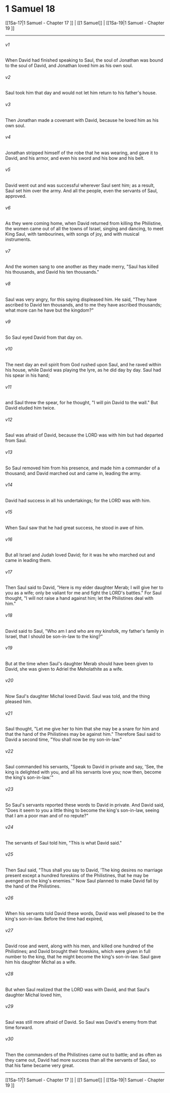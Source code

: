 # 1 Samuel 18

[[1Sa-17|1 Samuel - Chapter 17 ]] | [[1 Samuel]] | [[1Sa-19|1 Samuel - Chapter 19 ]]
***

###### v1
When David had finished speaking to Saul, the soul of Jonathan was bound to the soul of David, and Jonathan loved him as his own soul.
###### v2
Saul took him that day and would not let him return to his father's house.
###### v3
Then Jonathan made a covenant with David, because he loved him as his own soul.
###### v4
Jonathan stripped himself of the robe that he was wearing, and gave it to David, and his armor, and even his sword and his bow and his belt.
###### v5
David went out and was successful wherever Saul sent him; as a result, Saul set him over the army. And all the people, even the servants of Saul, approved.
###### v6
As they were coming home, when David returned from killing the Philistine, the women came out of all the towns of Israel, singing and dancing, to meet King Saul, with tambourines, with songs of joy, and with musical instruments.
###### v7
And the women sang to one another as they made merry, "Saul has killed his thousands, and David his ten thousands."
###### v8
Saul was very angry, for this saying displeased him. He said, "They have ascribed to David ten thousands, and to me they have ascribed thousands; what more can he have but the kingdom?"
###### v9
So Saul eyed David from that day on.
###### v10
The next day an evil spirit from God rushed upon Saul, and he raved within his house, while David was playing the lyre, as he did day by day. Saul had his spear in his hand;
###### v11
and Saul threw the spear, for he thought, "I will pin David to the wall." But David eluded him twice.
###### v12
Saul was afraid of David, because the LORD was with him but had departed from Saul.
###### v13
So Saul removed him from his presence, and made him a commander of a thousand; and David marched out and came in, leading the army.
###### v14
David had success in all his undertakings; for the LORD was with him.
###### v15
When Saul saw that he had great success, he stood in awe of him.
###### v16
But all Israel and Judah loved David; for it was he who marched out and came in leading them.
###### v17
Then Saul said to David, "Here is my elder daughter Merab; I will give her to you as a wife; only be valiant for me and fight the LORD's battles." For Saul thought, "I will not raise a hand against him; let the Philistines deal with him."
###### v18
David said to Saul, "Who am I and who are my kinsfolk, my father's family in Israel, that I should be son-in-law to the king?"
###### v19
But at the time when Saul's daughter Merab should have been given to David, she was given to Adriel the Meholathite as a wife.
###### v20
Now Saul's daughter Michal loved David. Saul was told, and the thing pleased him.
###### v21
Saul thought, "Let me give her to him that she may be a snare for him and that the hand of the Philistines may be against him." Therefore Saul said to David a second time, "You shall now be my son-in-law."
###### v22
Saul commanded his servants, "Speak to David in private and say, 'See, the king is delighted with you, and all his servants love you; now then, become the king's son-in-law.'"
###### v23
So Saul's servants reported these words to David in private. And David said, "Does it seem to you a little thing to become the king's son-in-law, seeing that I am a poor man and of no repute?"
###### v24
The servants of Saul told him, "This is what David said."
###### v25
Then Saul said, "Thus shall you say to David, 'The king desires no marriage present except a hundred foreskins of the Philistines, that he may be avenged on the king's enemies.'" Now Saul planned to make David fall by the hand of the Philistines.
###### v26
When his servants told David these words, David was well pleased to be the king's son-in-law. Before the time had expired,
###### v27
David rose and went, along with his men, and killed one hundred of the Philistines; and David brought their foreskins, which were given in full number to the king, that he might become the king's son-in-law. Saul gave him his daughter Michal as a wife.
###### v28
But when Saul realized that the LORD was with David, and that Saul's daughter Michal loved him,
###### v29
Saul was still more afraid of David. So Saul was David's enemy from that time forward.
###### v30
Then the commanders of the Philistines came out to battle; and as often as they came out, David had more success than all the servants of Saul, so that his fame became very great.

***

[[1Sa-17|1 Samuel - Chapter 17 ]] | [[1 Samuel]] | [[1Sa-19|1 Samuel - Chapter 19 ]]
